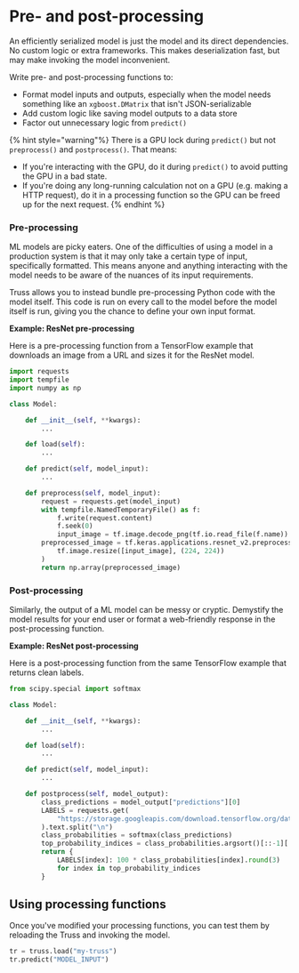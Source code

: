 # Pre- and post-processing

An efficiently serialized model is just the model and its direct dependencies. No custom logic or extra frameworks. This makes deserialization fast, but may make invoking the model inconvenient.

Write pre- and post-processing functions to:

* Format model inputs and outputs, especially when the model needs something like an `xgboost.DMatrix` that isn't JSON-serializable
* Add custom logic like saving model outputs to a data store
* Factor out unnecessary logic from `predict()`

{% hint style="warning"%}
There is a GPU lock during `predict()` but not `preprocess()` and `postprocess()`. That means:

* If you're interacting with the GPU, do it during `predict()` to avoid putting the GPU in a bad state.
* If you're doing any long-running calculation not on a GPU (e.g. making a HTTP request), do it in a processing function so the GPU can be freed up for the next request.
{% endhint %}

### Pre-processing

ML models are picky eaters. One of the difficulties of using a model in a production system is that it may only take a certain type of input, specifically formatted. This means anyone and anything interacting with the model needs to be aware of the nuances of its input requirements.

Truss allows you to instead bundle pre-processing Python code with the model itself. This code is run on every call to the model before the model itself is run, giving you the chance to define your own input format.

**Example: ResNet pre-processing**

Here is a pre-processing function from a TensorFlow example that downloads an image from a URL and sizes it for the ResNet model.

```python
import requests
import tempfile
import numpy as np

class Model:

    def __init__(self, **kwargs):
        ...

    def load(self):
        ...

    def predict(self, model_input):
        ...

    def preprocess(self, model_input):
        request = requests.get(model_input)
        with tempfile.NamedTemporaryFile() as f:
            f.write(request.content)
            f.seek(0)
            input_image = tf.image.decode_png(tf.io.read_file(f.name))
        preprocessed_image = tf.keras.applications.resnet_v2.preprocess_input(
            tf.image.resize([input_image], (224, 224))
        )
        return np.array(preprocessed_image)
```

### Post-processing

Similarly, the output of a ML model can be messy or cryptic. Demystify the model results for your end user or format a web-friendly response in the post-processing function.

**Example: ResNet post-processing**

Here is a post-processing function from the same TensorFlow example that returns clean labels.

```python
from scipy.special import softmax

class Model:

    def __init__(self, **kwargs):
        ...

    def load(self):
        ...

    def predict(self, model_input):
        ...

    def postprocess(self, model_output):
        class_predictions = model_output["predictions"][0]
        LABELS = requests.get(
            "https://storage.googleapis.com/download.tensorflow.org/data/ImageNetLabels.txt"
        ).text.split("\n")
        class_probabilities = softmax(class_predictions)
        top_probability_indices = class_probabilities.argsort()[::-1][:5].tolist()
        return {
            LABELS[index]: 100 * class_probabilities[index].round(3)
            for index in top_probability_indices
        }
```

## Using processing functions

Once you've modified your processing functions, you can test them by reloading the Truss and invoking the model.

```python
tr = truss.load("my-truss")
tr.predict("MODEL_INPUT")
```
